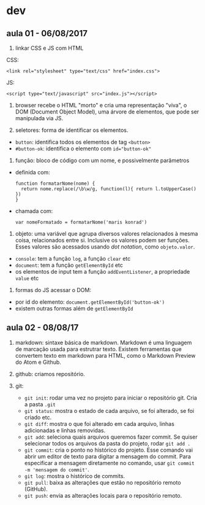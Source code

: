 # dev

## aula 01 - 06/08/2017

1. linkar CSS e JS com HTML

  CSS:
  ```
  <link rel="stylesheet" type="text/css" href="index.css">
  ```

  JS:
  ```
  <script type="text/javascript" src="index.js"></script>
  ```

1. browser recebe o HTML "morto" e cria uma representação "viva", o DOM (Document Object Model), uma árvore de elementos, que pode ser manipulada via JS.

1. seletores: forma de identificar os elementos.
  - `button`: identifica todos os elementos de tag `<button>`
  - `#button-ok`: identifica o elemento com `id="button-ok"`

1. função: bloco de código com um nome, e possivelmente parâmetros
  - definida com:
    ```
    function formatarNome(nome) {
      return nome.replace(/\b\w/g, function(l){ return l.toUpperCase() })
    }
    ```

  - chamada com:
    ```
    var nomeFormatado = formatarNome('maris konrad')
    ```

1. objeto: uma variável que agrupa diversos valores relacionados à mesma coisa, relacionados entre si. Inclusive os valores podem ser funções. Esses valores são acessados usando *dot notation*, como `objeto.valor`.
  - `console`: tem a função `log`, a função `clear` etc
  - `document`: tem a função `getElementById` etc
  - os elementos de input tem a função `addEventListener`, a propriedade `value` etc

1. formas do JS acessar o DOM:
  - por id do elemento: `document.getElementById('button-ok')`
  - existem outras formas além de `getElementById`


## aula 02 - 08/08/17

1. markdown: sintaxe básica de markdown. Markdown é uma linguagem de marcação usada para estrutrar texto. Existem ferramentas que convertem texto em markdown para HTML, como o Markdown Preview do Atom e Github.

1. github: criamos repositório.

1. git:
    - `git init`: rodar uma vez no projeto para iniciar o repositório git. Cria a pasta `.git`
    - `git status`: mostra o estado de cada arquivo, se foi alterado, se foi criado etc.
    - `git diff`: mostra o que foi alterado em cada arquivo, linhas adicionadas e linhas removidas.
    - `git add`: seleciona quais arquivos queremos fazer commit. Se quiser selecionar todos os arquivos da pasta do projeto, rodar `git add .`
    - `git commit`: cria o ponto no histórico do projeto. Esse comando vai abrir um editor de texto para digitar a mensagem do commit. Para especificar a mensagem diretamente no comando, usar `git commit -m 'mensagem do commit'`.
    - `git log`: mostra o histórico de commits.
    - `git pull`: baixa as alterações que estão no repositório remoto (GitHub).
    - `git push`: envia as alterações locais para o repositório remoto.
